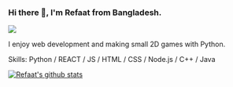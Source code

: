 ### Hi there 👋, I'm Refaat from Bangladesh. 
![](https://pbs.twimg.com/profile_banners/1212402441557118976/1601790951/1080x360)

I enjoy web development and making small 2D games with Python.

Skills: Python / REACT / JS / HTML / CSS / Node.js / C++ / Java



[![Refaat's github stats](https://github-readme-stats.vercel.app/api?username=refaat31)](https://github.com/anuraghazra/github-readme-stats)
